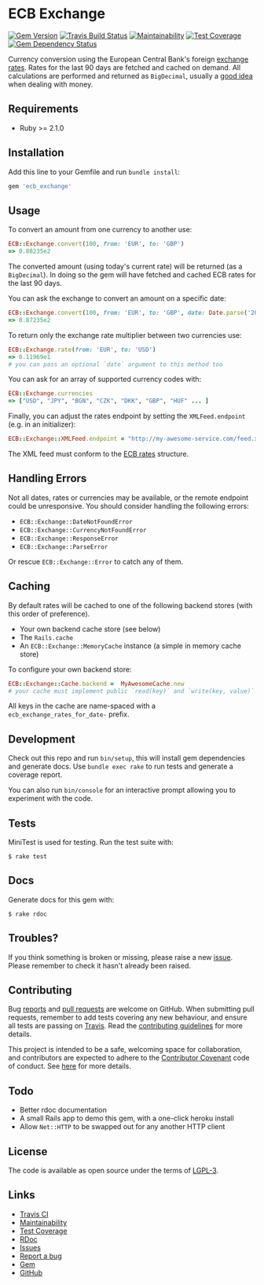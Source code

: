 # ECB Exchange

[![Gem Version](https://img.shields.io/gem/v/ecb_exchange.svg?style=flat)](http://rubygems.org/gems/ecb_exchange)
[![Travis Build Status](https://travis-ci.org/matthutchinson/ecb_exchange.svg?branch=master)](https://travis-ci.org/matthutchinson/ecb_exchange)
[![Maintainability](https://api.codeclimate.com/v1/badges/c67969dd7b921477bdcc/maintainability)](https://codeclimate.com/github/matthutchinson/ecb_exchange/maintainability)
[![Test Coverage](https://api.codeclimate.com/v1/badges/c67969dd7b921477bdcc/test_coverage)](https://codeclimate.com/github/matthutchinson/ecb_exchange/test_coverage)
[![Gem Dependency Status](https://gemnasium.com/badges/github.com/matthutchinson/ecb_exchange.svg)](https://gemnasium.com/github.com/matthutchinson/ecb_exchange)

Currency conversion using the European Central Bank's foreign [exchange
rates](http://www.ecb.europa.eu/stats/eurofxref/eurofxref-hist-90d.xml). Rates
for the last 90 days are fetched and cached on demand. All calculations are
  performed and returned as `BigDecimal`, usually a [good
  idea](https://makandracards.com/makandra/1178-bigdecimal-arithmetic-in-ruby)
  when dealing with money.

## Requirements

* Ruby >= 2.1.0

## Installation

Add this line to your Gemfile and run `bundle install`:

```ruby
gem 'ecb_exchange'
```

## Usage

To convert an amount from one currency to another use:

```ruby
ECB::Exchange.convert(100, from: 'EUR', to: 'GBP')
=> 0.88235e2
```

The converted amount (using today's current rate) will be returned (as a
`BigDecimal`). In doing so the gem will have fetched and cached ECB rates for
the last 90 days.

You can ask the exchange to convert an amount on a specific date:

```ruby
ECB::Exchange.convert(100, from: 'EUR', to: 'GBP', date: Date.parse('2017-01-11'))
=> 0.87235e2
```

To return only the exchange rate multiplier between two currencies use:

```ruby
ECB::Exchange.rate(from: 'EUR', to: 'USD')
=> 0.11969e1
# you can pass an optional `date` argument to this method too
```

You can ask for an array of supported currency codes with:

```ruby
ECB::Exchange.currencies
=> ["USD", "JPY", "BGN", "CZK", "DKK", "GBP", "HUF" ... ]
```

Finally, you can adjust the rates endpoint by setting the
`XMLFeed.endpoint` (e.g. in an initializer):

```ruby
ECB::Exchange::XMLFeed.endpoint = "http://my-awesome-service.com/feed.xml"
```

The XML feed must conform to the [ECB
rates](http://www.ecb.europa.eu/stats/eurofxref/eurofxref-hist-90d.xml)
structure.

## Handling Errors

Not all dates, rates or currencies may be available, or the remote endpoint
could be unresponsive. You should consider handling the following errors:

* `ECB::Exchange::DateNotFoundError`
* `ECB::Exchange::CurrencyNotFoundError`
* `ECB::Exchange::ResponseError`
* `ECB::Exchange::ParseError`

Or rescue `ECB::Exchange::Error` to catch any of them.

## Caching

By default rates will be cached to one of the following backend stores (with
this order of preference).

* Your own backend cache store (see below)
* The `Rails.cache`
* An `ECB::Exchange::MemoryCache` instance (a simple in memory cache store)

To configure your own backend store:

```ruby
ECB::Exchange::Cache.backend =  MyAwesomeCache.new
# your cache must implement public `read(key)` and `write(key, value)` methods
```

All keys in the cache are name-spaced with a `ecb_exchange_rates_for_date-`
prefix.

## Development

Check out this repo and run `bin/setup`, this will install gem dependencies and
generate docs. Use `bundle exec rake` to run tests and generate a coverage
report.

You can also run `bin/console` for an interactive prompt allowing you to
experiment with the code.

## Tests

MiniTest is used for testing. Run the test suite with:

    $ rake test

## Docs

Generate docs for this gem with:

    $ rake rdoc

## Troubles?

If you think something is broken or missing, please raise a new
[issue](https://github.com/matthutchinson/ecb_exchange/issues). Please remember
to check it hasn't already been raised.

## Contributing

Bug [reports](https://github.com/matthutchinson/ecb_exchange/issues) and [pull
requests](https://github.com/matthutchinson/ecb_exchange/pulls) are welcome on
GitHub. When submitting pull requests, remember to add tests covering any new
behaviour, and ensure all tests are passing on
[Travis](https://travis-ci.org/matthutchinson/ecb_exchange). Read the
[contributing
guidelines](https://github.com/matthutchinson/ecb_exchange/blob/master/CONTRIBUTING.md)
for more details.

This project is intended to be a safe, welcoming space for collaboration, and
contributors are expected to adhere to the [Contributor
Covenant](http://contributor-covenant.org) code of conduct. See
[here](https://github.com/matthutchinson/ecb_exchange/blob/master/CODE_OF_CONDUCT.md)
for more details.


## Todo

* Better rdoc documentation
* A small Rails app to demo this gem, with a one-click heroku install
* Allow `Net::HTTP` to be swapped out for any another HTTP client

## License

The code is available as open source under the terms of
[LGPL-3](https://opensource.org/licenses/LGPL-3.0).

## Links

* [Travis CI](https://travis-ci.org/matthutchinson/ecb_exchange)
* [Maintainability](https://codeclimate.com/github/matthutchinson/ecb_exchange/maintainability)
* [Test Coverage](https://codeclimate.com/github/matthutchinson/ecb_exchange/test_coverage)
* [RDoc](http://rdoc.info/projects/matthutchinson/ecb_exchange)
* [Issues](http://github.com/matthutchinson/ecb_exchange/issues)
* [Report a bug](http://github.com/matthutchinson/ecb_exchange/issues/new)
* [Gem](http://rubygems.org/gems/ecb_exchange)
* [GitHub](https://github.com/matthutchinson/ecb_exchange)
